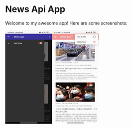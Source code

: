 # News Api App

Welcome to my awesome app! Here are some screenshots:

<div style="display:flex; flex-direction:row;">
  <img src="https://github.com/Akash-27022002/NewsApi/blob/master/images/image_darkmode.jpg" alt="Dark Mode Screenshot" width="150px" height="300px" />
  <img src="images/sorting_in_app_for_articles.jpg" alt="Sorting According to Data" width="150px" height="300px" />
</div>
